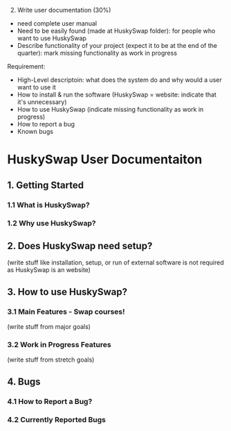 2. Write user documentation (30%)

- need complete user manual
- Need to be easily found (made at HuskySwap folder): for people who want to use HuskySwap
- Describe functionality of your project (expect it to be at the end of the quarter): mark missing functionality as work in progress

Requirement:
- High-Level descriptoin: what does the system do and why would a user want to use it
- How to install & run the software (HuskySwap = website: indicate that it's unnecessary)
- How to use HuskySwap (indicate missing functionality as work in progress)
- How to report a bug
- Known bugs

# HuskySwap User Documentaiton

## 1. Getting Started
### 1.1 What is HuskySwap?
### 1.2 Why use HuskySwap?

## 2. Does HuskySwap need setup?
(write stuff like installation, setup, or run of external software is not required as HuskySwap is an website)

## 3. How to use HuskySwap?
### 3.1 Main Features - Swap courses!
(write stuff from major goals)
### 3.2 Work in Progress Features
(write stuff from stretch goals)

## 4. Bugs
### 4.1 How to Report a Bug?
### 4.2 Currently Reported Bugs
